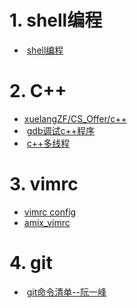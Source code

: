 

# 1. shell编程  

+  [shell编程](http://billie66.github.io/TLCL/book/index.html)  

# 2. C++  

+  [xuelangZF/CS_Offer/c++](https://github.com/xuelangZF/CS_Offer/tree/master/C%2B%2B)  
+  [gdb调试c++程序](https://deepzz.com/post/gdb-debug.html)  
+  [c++多线程](https://github.com/forhappy/Cplusplus-Concurrency-In-Practice/blob/master/Table-of-contents.md)  

# 3. vimrc  
+ [vimrc config](http://www.cnblogs.com/ma6174/archive/2011/12/10/2283393.html)  
+ [amix_vimrc](https://github.com/amix/vimrc)   


# 4. git  

+  [git命令清单--阮一峰](http://www.ruanyifeng.com/blog/2015/12/git-cheat-sheet.html)


